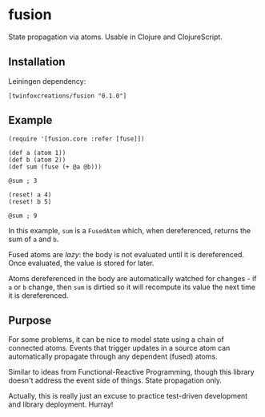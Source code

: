 # fusion

State propagation via atoms. Usable in Clojure and ClojureScript.

## Installation
Leiningen dependency:
```
[twinfoxcreations/fusion "0.1.0"]
```

## Example

```
(require '[fusion.core :refer [fuse]])

(def a (atom 1))
(def b (atom 2))
(def sum (fuse (+ @a @b)))

@sum ; 3

(reset! a 4)
(reset! b 5)

@sum ; 9
```

In this example, `sum` is a `FusedAtom` which, when dereferenced, returns the
sum of `a` and `b`.

Fused atoms are _lazy_: the body is not evaluated until it is dereferenced.
Once evaluated, the value is stored for later.

Atoms dereferenced in the body are automatically watched for changes - if `a`
or `b` change, then `sum` is dirtied so it will recompute its value the next
time it is dereferenced.

## Purpose

For some problems, it can be nice to model state using a chain of connected
atoms. Events that trigger updates in a source atom can automatically propagate
through any dependent (fused) atoms.

Similar to ideas from Functional-Reactive Programming, though this library
doesn't address the event side of things. State propagation only.

Actually, this is really just an excuse to practice test-driven development and
library deployment. Hurray!

